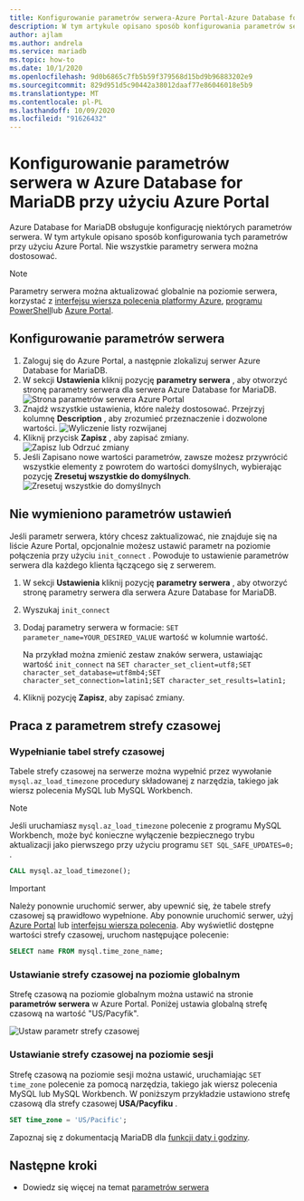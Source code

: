 ```yaml
---
title: Konfigurowanie parametrów serwera-Azure Portal-Azure Database for MariaDB
description: W tym artykule opisano sposób konfigurowania parametrów serwera MariaDB w Azure Database for MariaDB przy użyciu Azure Portal.
author: ajlam
ms.author: andrela
ms.service: mariadb
ms.topic: how-to
ms.date: 10/1/2020
ms.openlocfilehash: 9d0b6865c7fb5b59f379568d15bd9b96883202e9
ms.sourcegitcommit: 829d951d5c90442a38012daaf77e86046018e5b9
ms.translationtype: MT
ms.contentlocale: pl-PL
ms.lasthandoff: 10/09/2020
ms.locfileid: "91626432"
---
```

# <a name="configure-server-parameters-in-azure-database-for-mariadb-using-the-azure-portal"></a>Konfigurowanie parametrów serwera w Azure Database for MariaDB przy użyciu Azure Portal

Azure Database for MariaDB obsługuje konfigurację niektórych parametrów serwera. W tym artykule opisano sposób konfigurowania tych parametrów przy użyciu Azure Portal. Nie wszystkie parametry serwera można dostosować.

>[!Note]
> Parametry serwera można aktualizować globalnie na poziomie serwera, korzystać z [interfejsu wiersza polecenia platformy Azure](./howto-configure-server-parameters-cli.md), [programu PowerShell](./howto-configure-server-parameters-using-powershell.md)lub [Azure Portal](./howto-server-parameters.md).

## <a name="configure-server-parameters"></a>Konfigurowanie parametrów serwera

1. Zaloguj się do Azure Portal, a następnie zlokalizuj serwer Azure Database for MariaDB.
2. W sekcji **Ustawienia** kliknij pozycję **parametry serwera** , aby otworzyć stronę parametry serwera dla serwera Azure Database for MariaDB.
![Strona parametrów serwera Azure Portal](./media/howto-server-parameters/azure-portal-server-parameters.png)
3. Znajdź wszystkie ustawienia, które należy dostosować. Przejrzyj kolumnę **Description** , aby zrozumieć przeznaczenie i dozwolone wartości.
![Wyliczenie listy rozwijanej](./media/howto-server-parameters/3-toggle_parameter.png)
4. Kliknij przycisk  **Zapisz** , aby zapisać zmiany.
![Zapisz lub Odrzuć zmiany](./media/howto-server-parameters/4-save_parameters.png)
5. Jeśli Zapisano nowe wartości parametrów, zawsze możesz przywrócić wszystkie elementy z powrotem do wartości domyślnych, wybierając pozycję **Zresetuj wszystkie do domyślnych**.
![Zresetuj wszystkie do domyślnych](./media/howto-server-parameters/5-reset_parameters.png)

## <a name="setting-parameters-not-listed"></a>Nie wymieniono parametrów ustawień

Jeśli parametr serwera, który chcesz zaktualizować, nie znajduje się na liście Azure Portal, opcjonalnie możesz ustawić parametr na poziomie połączenia przy użyciu `init_connect` . Powoduje to ustawienie parametrów serwera dla każdego klienta łączącego się z serwerem. 

1. W sekcji **Ustawienia** kliknij pozycję **parametry serwera** , aby otworzyć stronę parametry serwera dla serwera Azure Database for MariaDB.
2. Wyszukaj `init_connect`
3. Dodaj parametry serwera w formacie: `SET parameter_name=YOUR_DESIRED_VALUE` wartość w kolumnie wartość.

    Na przykład można zmienić zestaw znaków serwera, ustawiając wartość `init_connect` na `SET character_set_client=utf8;SET character_set_database=utf8mb4;SET character_set_connection=latin1;SET character_set_results=latin1;`
4. Kliknij pozycję **Zapisz**, aby zapisać zmiany.

## <a name="working-with-the-time-zone-parameter"></a>Praca z parametrem strefy czasowej

### <a name="populating-the-time-zone-tables"></a>Wypełnianie tabel strefy czasowej

Tabele strefy czasowej na serwerze można wypełnić przez wywołanie `mysql.az_load_timezone` procedury składowanej z narzędzia, takiego jak wiersz polecenia MySQL lub MySQL Workbench.

> [!NOTE]
> Jeśli uruchamiasz `mysql.az_load_timezone` polecenie z programu MySQL Workbench, może być konieczne wyłączenie bezpiecznego trybu aktualizacji jako pierwszego przy użyciu programu `SET SQL_SAFE_UPDATES=0;` .

```sql
CALL mysql.az_load_timezone();
```

> [!IMPORTANT]
> Należy ponownie uruchomić serwer, aby upewnić się, że tabele strefy czasowej są prawidłowo wypełnione. Aby ponownie uruchomić serwer, użyj [Azure Portal](howto-restart-server-portal.md) lub [interfejsu wiersza polecenia](howto-restart-server-cli.md).
Aby wyświetlić dostępne wartości strefy czasowej, uruchom następujące polecenie:

```sql
SELECT name FROM mysql.time_zone_name;
```

### <a name="setting-the-global-level-time-zone"></a>Ustawianie strefy czasowej na poziomie globalnym

Strefę czasową na poziomie globalnym można ustawić na stronie **parametrów serwera** w Azure Portal. Poniżej ustawia globalną strefę czasową na wartość "US/Pacyfik".

![Ustaw parametr strefy czasowej](./media/howto-server-parameters/timezone.png)

### <a name="setting-the-session-level-time-zone"></a>Ustawianie strefy czasowej na poziomie sesji

Strefę czasową na poziomie sesji można ustawić, uruchamiając `SET time_zone` polecenie za pomocą narzędzia, takiego jak wiersz polecenia MySQL lub MySQL Workbench. W poniższym przykładzie ustawiono strefę czasową dla strefy czasowej **USA/Pacyfiku** .

```sql
SET time_zone = 'US/Pacific';
```

Zapoznaj się z dokumentacją MariaDB dla [funkcji daty i godziny](https://mariadb.com/kb/en/library/convert_tz/).

## <a name="next-steps"></a>Następne kroki

- Dowiedz się więcej na temat [parametrów serwera](concepts-server-parameters.md)
